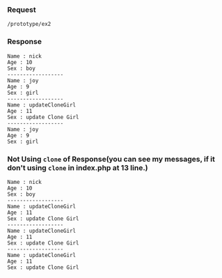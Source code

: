 

### Request 
`/prototype/ex2`


### Response
	Name : nick
	Age : 10
	Sex : boy
	------------------
	Name : joy
	Age : 9
	Sex : girl
	------------------
	Name : updateCloneGirl
	Age : 11
	Sex : update Clone Girl
	------------------
	Name : joy
	Age : 9
	Sex : girl


### Not Using `clone` of Response(you can see my messages, if it don't using `clone` in index.php at 13 line.)
	Name : nick
	Age : 10
	Sex : boy
	------------------
	Name : updateCloneGirl
	Age : 11
	Sex : update Clone Girl
	------------------
	Name : updateCloneGirl
	Age : 11
	Sex : update Clone Girl
	------------------
	Name : updateCloneGirl
	Age : 11
	Sex : update Clone Girl

